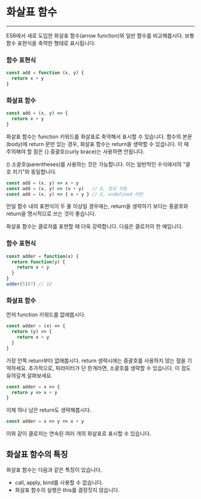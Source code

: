 # 화살표 함수

---

ES6에서 새로 도입한 화살표 함수(arrow function)와 일반 함수를 비교해봅시다. 보통 함수 표현식을 축약한 형태로 표시됩니다.

### **함수 표현식**

```jsx
const add = function (x, y) {
  return x + y
}
```

### **화살표 함수**

```jsx
const add = (x, y) => {
  return x + y
}
```

화살표 함수는 function 키워드를 화살표로 축약해서 표시할 수 있습니다. 함수의 본문(body)에 return 문만 있는 경우, 화살표 함수는 return을 생략할 수 있습니다. 이 때 주의해야 할 점은 {} 중괄호(curly brace)는 사용하면 안됩니다.

() 소괄호(parentheses)를 사용하는 것은 가능합니다. 이는 일반적인 수식에서의 "괄호 치기"와 동일합니다.

```jsx
const add = (x, y) => x + y
const add = (x, y) => (x + y)   // O, 정상 작동
const add = (x, y) => { x + y } // X, undefined 리턴 
```

만일 함수 내의 표현식이 두 줄 이상일 경우에는, return을 생략하기 보다는 중괄호와 return을 명시적으로 쓰는 것이 좋습니다.

화살표 함수는 클로저를 표현할 때 더욱 강력합니다. 다음은 클로저의 한 예입니다.

### **함수 표현식**

```jsx
const adder = function(x) {
  return function(y) {
    return x + y
  }
}
adder(5)(7) // 12
```

### **화살표 함수**

먼저 function 키워드를 없애봅시다.

```jsx
const adder = (x) => {
  return (y) => {
    return x + y
  }
}
```

가장 안쪽 return부터 없애봅시다. return 생략시에는 중괄호를 사용하지 않는 점을 기억하세요. 추가적으로, 파라미터가 단 한개라면, 소괄호를 생략할 수 있습니다. 이 점도 유의깊게 살펴보세요.

```jsx
const adder = x => {
  return y => x + y
}
```

이제 하나 남은 return도 생략해봅시다.

```jsx
const adder = x => y => x + y
```

이와 같이 클로저는 연속된 여러 개의 화살표로 표시할 수 있습니다.

## **화살표 함수의 특징**

화살표 함수는 다음과 같은 특징이 있습니다.

- call, apply, bind를 사용할 수 없습니다.
- 화살표 함수의 실행은 this를 결정짓지 않습니다.